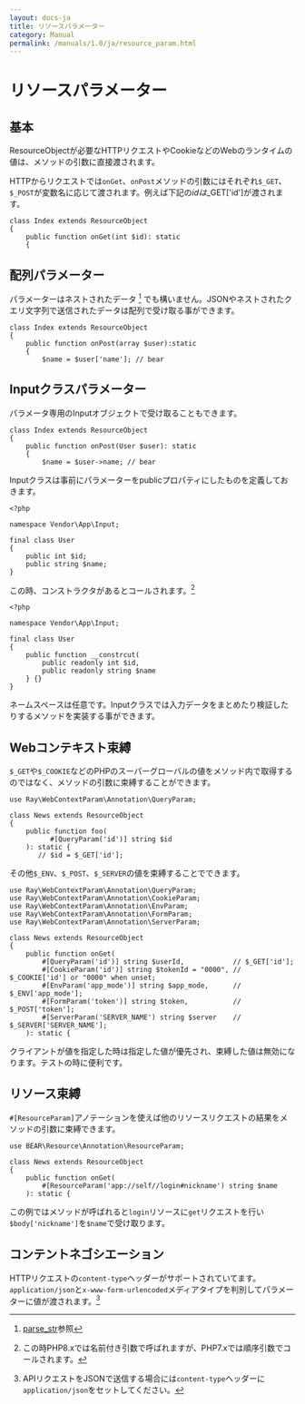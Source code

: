 ```yaml
---
layout: docs-ja
title: リソースパラメーター
category: Manual
permalink: /manuals/1.0/ja/resource_param.html
---
```


# リソースパラメーター

## 基本

ResourceObjectが必要なHTTPリクエストやCookieなどのWebのランタイムの値は、メソッドの引数に直接渡されます。

HTTPからリクエストでは`onGet`、`onPost`メソッドの引数にはそれぞれ`$_GET`、`$_POST`が変数名に応じて渡されます。例えば下記の$idは$_GET['id']が渡されます。


```php?start_inline
class Index extends ResourceObject
{
    public function onGet(int $id): static
    {
```


## 配列パラメーター

パラメーターはネストされたデータ [^2] でも構いません。JSONやネストされたクエリ文字列で送信されたデータは配列で受け取る事ができます。

[^2]:[parse_str](https://www.php.net/manual/ja/function.parse-str.php)参照 

```php?start_inline
class Index extends ResourceObject
{
    public function onPost(array $user):static
    {
        $name = $user['name']; // bear
```

## Inputクラスパラメーター

パラメータ専用のInputオブジェクトで受け取ることもできます。

```php?start_inline
class Index extends ResourceObject
{
    public function onPost(User $user): static
    {
        $name = $user->name; // bear
```

Inputクラスは事前にパラメーターをpublicプロパティにしたものを定義しておきます。

```php?start_inline
<?php

namespace Vendor\App\Input;

final class User
{
    public int $id;
    public string $name;
}
```

この時、コンストラクタがあるとコールされます。[^php8]

[^php8]: この時PHP8.xでは名前付き引数で呼ばれますが、PHP7.xでは順序引数でコールされます。

```php?start_inline
<?php

namespace Vendor\App\Input;

final class User
{
    public function __constrcut(
        public readonly int $id,
        public readonly string $name
    } {}
}
```

ネームスペースは任意です。Inputクラスでは入力データをまとめたり検証したりするメソッドを実装する事ができます。

## Webコンテキスト束縛

`$_GET`や`$_COOKIE`などのPHPのスーパーグローバルの値をメソッド内で取得するのではなく、メソッドの引数に束縛することができます。

```php?start_inline
use Ray\WebContextParam\Annotation\QueryParam;

class News extends ResourceObject
{
    public function foo(
    	  #[QueryParam('id')] string $id
    ): static {
       // $id = $_GET['id'];
```

その他`$_ENV`、`$_POST`、`$_SERVER`の値を束縛することでできます。

```php?start_inline
use Ray\WebContextParam\Annotation\QueryParam;
use Ray\WebContextParam\Annotation\CookieParam;
use Ray\WebContextParam\Annotation\EnvParam;
use Ray\WebContextParam\Annotation\FormParam;
use Ray\WebContextParam\Annotation\ServerParam;

class News extends ResourceObject
{
    public function onGet(
        #[QueryParam('id')] string $userId,            // $_GET['id'];
        #[CookieParam('id')] string $tokenId = "0000", // $_COOKIE['id'] or "0000" when unset;
        #[EnvParam('app_mode')] string $app_mode,      // $_ENV['app_mode'];
        #[FormParam('token')] string $token,           // $_POST['token'];
        #[ServerParam('SERVER_NAME') string $server    // $_SERVER['SERVER_NAME'];
    ): static {
```

クライアントが値を指定した時は指定した値が優先され、束縛した値は無効になります。テストの時に便利です。

## リソース束縛

`#[ResourceParam]`アノテーションを使えば他のリソースリクエストの結果をメソッドの引数に束縛できます。

```php?start_inline
use BEAR\Resource\Annotation\ResourceParam;

class News extends ResourceObject
{
    public function onGet(
        #[ResourceParam('app://self//login#nickname') string $name
    ): static {
```

この例ではメソッドが呼ばれると`login`リソースに`get`リクエストを行い`$body['nickname']`を`$name`で受け取ります。

## コンテントネゴシエーション

HTTPリクエストの`content-type`ヘッダーがサポートされていてます。 `application/json`と`x-www-form-urlencoded`メディアタイプを判別してパラメーターに値が渡されます。[^json]

[^json]:APIリクエストをJSONで送信する場合には`content-type`ヘッダーに`application/json`をセットしてください。

